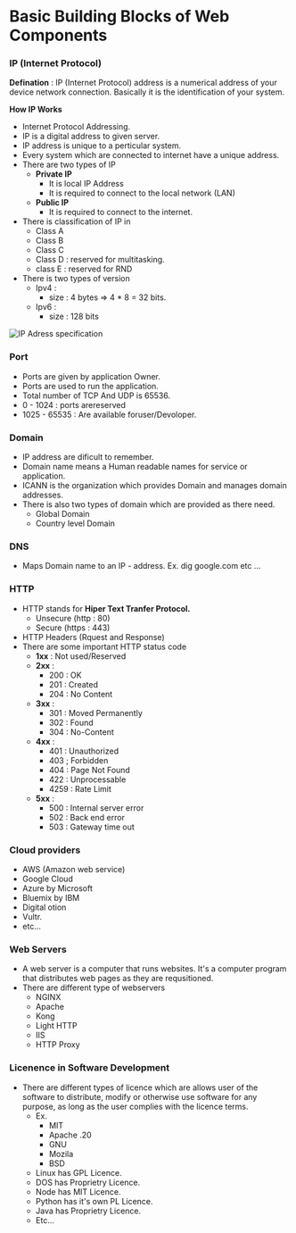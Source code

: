# Basic Building Blocks of Web Components

### IP (Internet Protocol)

**Defination** : IP (Internet Protocol) address is a numerical address of your device network connection. Basically it is the identification of your system.

**How IP Works**
- Internet Protocol Addressing.
- IP is a digital address to given server.
- IP address is unique to a perticular system.
- Every system which are connected to internet have a unique address.
- There are two types of IP
  - **Private IP**
    - It is local IP Address
    - It is required to connect to the local network (LAN)
  - **Public IP**
    - It is required to connect to the internet.
- There is classification of IP in
  - Class A
  - Class B
  - Class C
  - Class D : reserved for multitasking.
  - class E : reserved for RND
- There is two types of version
  - Ipv4 :
    - size : 4 bytes => 4 \* 8 = 32 bits.
  - Ipv6 :
    - size : 128 bits

![IP Adress specification](/images/ip-specification.jpg)

### Port

- Ports are given by application Owner.
- Ports are used to run the application.
- Total number of TCP And UDP is 65536.
- 0 - 1024 : ports arereserved
- 1025 - 65535 : Are available foruser/Devoloper.

### Domain

- IP address are dificult to remember.
- Domain name means a Human readable names for service or application.
- ICANN is the organization which provides Domain and manages domain addresses.
- There is also two types of domain which are provided as there need.
  - Global Domain
  - Country level Domain

### DNS

- Maps Domain name to an IP - address.
  Ex. dig google.com etc ...

### HTTP

- HTTP stands for **Hiper Text Tranfer Protocol.**
  - Unsecure (http : 80)
  - Secure (https : 443)
- HTTP Headers (Rquest and Response)
- There are some important HTTP status code
  - **1xx** : Not used/Reserved
  - **2xx** :
    - 200 : OK
    - 201 : Created
    - 204 : No Content
  - **3xx** :
    - 301 : Moved Permanently
    - 302 : Found
    - 304 : No-Content
  - **4xx** :
    - 401 : Unauthorized
    - 403 ; Forbidden
    - 404 : Page Not Found
    - 422 : Unprocessable
    - 4259 : Rate Limit
  - **5xx** :
    - 500 : Internal server error
    - 502 : Back end error
    - 503 : Gateway time out

### Cloud providers

- AWS (Amazon web service)
- Google Cloud
- Azure by Microsoft
- Bluemix by IBM
- Digital otion
- Vultr.
- etc...

### Web Servers

- A web server is a computer that runs websites. It's a computer program that distributes web pages as they are requsitioned.
- There are different type of webservers
  - NGINX
  - Apache
  - Kong
  - Light HTTP
  - IIS
  - HTTP Proxy

### Licenence in Software Development

- There are different types of licence which are allows user of the software to distribute, modify or otherwise use software for any purpose, as long as the user complies with the licence terms.
  - Ex.
    - MIT
    - Apache .20
    - GNU
    - Mozila
    - BSD
  - Linux has GPL Licence.
  - DOS has Proprietry Licence.
  - Node has MIT Licence.
  - Python has it's own PL Licence.
  - Java has Proprietry Licence.
  - Etc...

